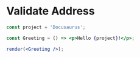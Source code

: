 # Validate Address

```jsx live noInline
const project = 'Docusaurus';

const Greeting = () => <p>Hello {project}!</p>;

render(<Greeting />);
```